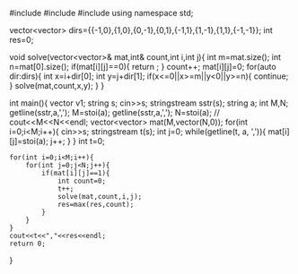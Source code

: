 #include<iostream>
#include<sstream>
#include<vector>
using namespace std;

vector<vector<int>> dirs={{-1,0},{1,0},{0,-1},{0,1},{-1,1},{1,-1},{1,1},{-1,-1}};
int res=0;

void solve(vector<vector<int>>& mat,int& count,int i,int j){
    int m=mat.size();
    int n=mat[0].size();
    if(mat[i][j]==0){
        return ;
    }
    count++;
    mat[i][j]=0;
    for(auto dir:dirs){
        int x=i+dir[0];
        int y=j+dir[1];
        if(x<=0||x>=m||y<0||y>=n){
            continue;
        }
        solve(mat,count,x,y);
    }
}

int main(){
    vector<int> v1;
    string s;
    cin>>s;
    stringstream sstr(s);
    string a;
    int M,N;
    getline(sstr,a,',');
    M=stoi(a);
    getline(sstr,a,',');
    N=stoi(a);
//    cout<<M<<N<<endl;
    vector<vector<int>> mat(M,vector<int>(N,0));
    for(int i=0;i<M;i++){
        cin>>s;
        stringstream t(s);
        int j=0;
        while(getline(t, a, ',')){
            mat[i][j]=stoi(a);
            j++;
        }
    }
    int t=0;
    
    for(int i=0;i<M;i++){
        for(int j=0;j<N;j++){
            if(mat[i][j]==1){
                int count=0;
                t++;
                solve(mat,count,i,j);
                res=max(res,count);
            }
        }
    }
    cout<<t<<","<<res<<endl;
    return 0;
}